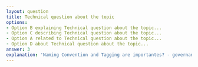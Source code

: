 ```yaml
---
layout: question
title: Technical question about the topic
options:
- Option B explaining Technical question about the topic...
- Option C describing Technical question about the topic...
- Option A related to Technical question about the topic...
- Option D about Technical question about the topic...
answer: 3
explanation: 'Naming Convention and Tagging are importantes? - governance*: Facilita a application of policies of compliance, security and automation baseadas in nomes or tags...'
---
```

